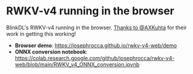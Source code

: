 # RWKV-v4 running in the browser
BlinkDL's RWKV-v4 running in the browser. [Thanks to @AXKuhta](https://github.com/BlinkDL/RWKV-LM/issues/7#issuecomment-1221261944) for their work in getting this working!

* **Browser demo**: https://josephrocca.github.io/rwkv-v4-web/demo
* **ONNX conversion notebook**: https://colab.research.google.com/github/josephrocca/rwkv-v4-web/blob/main/RWKV_v4_ONNX_conversion.ipynb

